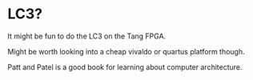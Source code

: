 # LC3?

It might be fun to do the LC3 on the Tang FPGA.

Might be worth looking into a cheap vivaldo or quartus platform though.

Patt and Patel is a good book for learning about computer architecture.
